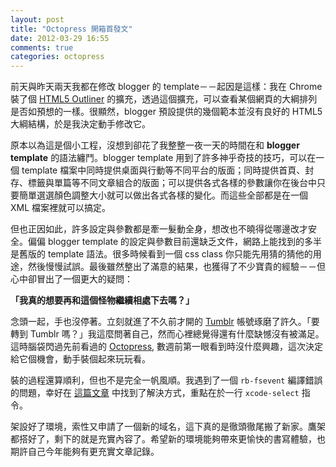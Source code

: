 ```yaml
---
layout: post
title: "Octopress 開箱首發文"
date: 2012-03-29 16:55
comments: true
categories: octopress
---
```


前天與昨天兩天我都在修改 blogger 的 template－－起因是這樣：我在 Chrome 裝了個 [HTML5 Outliner][google] 的擴充，透過這個擴充，可以查看某個網頁的大綱排列是否如預想的一樣。很顯然，blogger 預設提供的幾個範本並沒有良好的 HTML5 大綱結構，於是我決定動手修改它。

原本以為這是個小工程，沒想到卻花了我整整一夜一天的時間在和 **blogger template** 的語法纏鬥。blogger template 用到了許多神乎奇技的技巧，可以在一個 template 檔案中同時提供桌面與行動等不同平台的版面；同時提供首頁、封存、標籤與單篇等不同文章組合的版面；可以提供各式各樣的參數讓你在後台中只要簡單選選顏色調整大小就可以做出各式各樣的變化。而這些全部都是在一個 XML 檔案裡就可以搞定。

但也正因如此，許多設定與參數都是牽一髮動全身，想改也不曉得從哪邊改才安全。偏偏 blogger template 的設定與參數目前還缺乏文件，網路上能找到的多半是舊版的 template 語法。很多時候看到一個 css class 你只能先用猜的猜他的用途，然後慢慢試誤。最後雖然整出了滿意的結果，也獲得了不少寶貴的經驗－－但心中卻冒出了一個更大的疑問：

**「我真的想要再和這個怪物繼續相處下去嗎？」**

念頭一起，手也沒停著。立刻就進了不久前才開的 [Tumblr][tumblr] 帳號琢磨了許久。「要轉到 Tumblr 嗎？」我這麼問著自己，然而心裡總覺得還有什麼缺憾沒有被滿足。這時腦袋閃過先前看過的 [Octopress][octopress], 數週前第一眼看到時沒什麼興趣，這次決定給它個機會，動手裝個起來玩玩看。

裝的過程還算順利，但也不是完全一帆風順。我遇到了一個 `rb-fsevent` 編譯錯誤的問題，幸好在 [這篇文章][newbsd] 中找到了解決方式，重點在於一行 `xcode-select` 指令。

架設好了環境，索性又申請了一個新的域名，這下真的是徹頭徹尾搬了新家。鷹架都搭好了，剩下的就是充實內容了。希望新的環境能夠帶來更愉快的書寫體驗，也期許自己今年能夠有更充實文章記錄。

[google]: https://chrome.google.com/webstore/detail/afoibpobokebhgfnknfndkgemglggomo
[newbsd]: http://newbsd.com/blog/2012/03/19/my-first-try-install-octopress-on-my-mac-os-x-lion-10-dot-7-3-and-some-thing-stuff/
[octopress]: http://octopress.org/
[tumblr]: http://tzengyuxio.tumblr.com/
